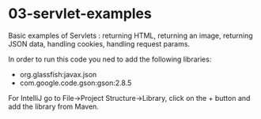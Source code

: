 # 03-servlet-examples

Basic examples of Servlets :
returning HTML, 
returning an image,
returning JSON data,
handling cookies,
handling request params.

In order to run this code you ned to add the following libraries:
* org.glassfish:javax.json
* com.google.code.gson:gson:2.8.5

For IntelliJ go to File->Project Structure->Library, click on the + button and add the library from Maven.

